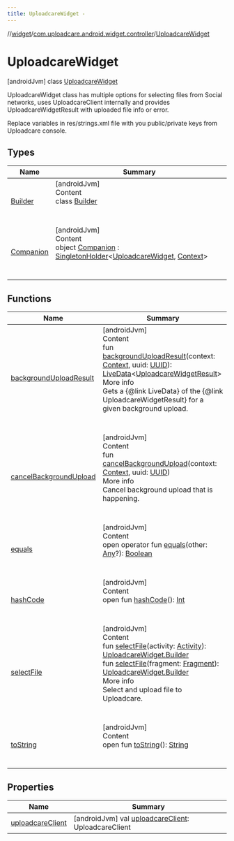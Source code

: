 ```yaml
---
title: UploadcareWidget -
---
```

//[widget](../../index.md)/[com.uploadcare.android.widget.controller](../index.md)/[UploadcareWidget](index.md)



# UploadcareWidget  
 [androidJvm] class [UploadcareWidget](index.md)

UploadcareWidget class has multiple options for selecting files from Social networks, uses UploadcareClient internally and provides UploadcareWidgetResult with uploaded file info or error.



Replace variables in res/strings.xml file with you public/private keys from Uploadcare console.

   


## Types  
  
|  Name|  Summary| 
|---|---|
| <a name="com.uploadcare.android.widget.controller/UploadcareWidget.Builder///PointingToDeclaration/"></a>[Builder](-builder/index.md)| <a name="com.uploadcare.android.widget.controller/UploadcareWidget.Builder///PointingToDeclaration/"></a>[androidJvm]  <br>Content  <br>class [Builder](-builder/index.md)  <br><br><br>
| <a name="com.uploadcare.android.widget.controller/UploadcareWidget.Companion///PointingToDeclaration/"></a>[Companion](-companion/index.md)| <a name="com.uploadcare.android.widget.controller/UploadcareWidget.Companion///PointingToDeclaration/"></a>[androidJvm]  <br>Content  <br>object [Companion](-companion/index.md) : [SingletonHolder](../../com.uploadcare.android.widget.utils/-singleton-holder/index.md)<[UploadcareWidget](index.md), [Context](https://developer.android.com/reference/kotlin/android/content/Context.html)>   <br><br><br>


## Functions  
  
|  Name|  Summary| 
|---|---|
| <a name="com.uploadcare.android.widget.controller/UploadcareWidget/backgroundUploadResult/#android.content.Context#java.util.UUID/PointingToDeclaration/"></a>[backgroundUploadResult](background-upload-result.md)| <a name="com.uploadcare.android.widget.controller/UploadcareWidget/backgroundUploadResult/#android.content.Context#java.util.UUID/PointingToDeclaration/"></a>[androidJvm]  <br>Content  <br>fun [backgroundUploadResult](background-upload-result.md)(context: [Context](https://developer.android.com/reference/kotlin/android/content/Context.html), uuid: [UUID](https://developer.android.com/reference/kotlin/java/util/UUID.html)): [LiveData](https://developer.android.com/reference/kotlin/androidx/lifecycle/LiveData.html)<[UploadcareWidgetResult](../-uploadcare-widget-result/index.md)>  <br>More info  <br>Gets a {@link LiveData} of the {@link UploadcareWidgetResult} for a given background upload.  <br><br><br>
| <a name="com.uploadcare.android.widget.controller/UploadcareWidget/cancelBackgroundUpload/#android.content.Context#java.util.UUID/PointingToDeclaration/"></a>[cancelBackgroundUpload](cancel-background-upload.md)| <a name="com.uploadcare.android.widget.controller/UploadcareWidget/cancelBackgroundUpload/#android.content.Context#java.util.UUID/PointingToDeclaration/"></a>[androidJvm]  <br>Content  <br>fun [cancelBackgroundUpload](cancel-background-upload.md)(context: [Context](https://developer.android.com/reference/kotlin/android/content/Context.html), uuid: [UUID](https://developer.android.com/reference/kotlin/java/util/UUID.html))  <br>More info  <br>Cancel background upload that is happening.  <br><br><br>
| <a name="kotlin/Any/equals/#kotlin.Any?/PointingToDeclaration/"></a>[equals](../../com.uploadcare.android.widget.worker/-uploadcare-work-manager-initializer/index.md#%5Bkotlin%2FAny%2Fequals%2F%23kotlin.Any%3F%2FPointingToDeclaration%2F%5D%2FFunctions%2F814613827)| <a name="kotlin/Any/equals/#kotlin.Any?/PointingToDeclaration/"></a>[androidJvm]  <br>Content  <br>open operator fun [equals](../../com.uploadcare.android.widget.worker/-uploadcare-work-manager-initializer/index.md#%5Bkotlin%2FAny%2Fequals%2F%23kotlin.Any%3F%2FPointingToDeclaration%2F%5D%2FFunctions%2F814613827)(other: [Any](https://kotlinlang.org/api/latest/jvm/stdlib/kotlin/-any/index.html)?): [Boolean](https://kotlinlang.org/api/latest/jvm/stdlib/kotlin/-boolean/index.html)  <br><br><br>
| <a name="kotlin/Any/hashCode/#/PointingToDeclaration/"></a>[hashCode](../../com.uploadcare.android.widget.worker/-uploadcare-work-manager-initializer/index.md#%5Bkotlin%2FAny%2FhashCode%2F%23%2FPointingToDeclaration%2F%5D%2FFunctions%2F814613827)| <a name="kotlin/Any/hashCode/#/PointingToDeclaration/"></a>[androidJvm]  <br>Content  <br>open fun [hashCode](../../com.uploadcare.android.widget.worker/-uploadcare-work-manager-initializer/index.md#%5Bkotlin%2FAny%2FhashCode%2F%23%2FPointingToDeclaration%2F%5D%2FFunctions%2F814613827)(): [Int](https://kotlinlang.org/api/latest/jvm/stdlib/kotlin/-int/index.html)  <br><br><br>
| <a name="com.uploadcare.android.widget.controller/UploadcareWidget/selectFile/#android.app.Activity/PointingToDeclaration/"></a>[selectFile](select-file.md)| <a name="com.uploadcare.android.widget.controller/UploadcareWidget/selectFile/#android.app.Activity/PointingToDeclaration/"></a>[androidJvm]  <br>Content  <br>fun [selectFile](select-file.md)(activity: [Activity](https://developer.android.com/reference/kotlin/android/app/Activity.html)): [UploadcareWidget.Builder](-builder/index.md)  <br>fun [selectFile](select-file.md)(fragment: [Fragment](https://developer.android.com/reference/kotlin/androidx/fragment/app/Fragment.html)): [UploadcareWidget.Builder](-builder/index.md)  <br>More info  <br>Select and upload file to Uploadcare.  <br><br><br>
| <a name="kotlin/Any/toString/#/PointingToDeclaration/"></a>[toString](../../com.uploadcare.android.widget.worker/-uploadcare-work-manager-initializer/index.md#%5Bkotlin%2FAny%2FtoString%2F%23%2FPointingToDeclaration%2F%5D%2FFunctions%2F814613827)| <a name="kotlin/Any/toString/#/PointingToDeclaration/"></a>[androidJvm]  <br>Content  <br>open fun [toString](../../com.uploadcare.android.widget.worker/-uploadcare-work-manager-initializer/index.md#%5Bkotlin%2FAny%2FtoString%2F%23%2FPointingToDeclaration%2F%5D%2FFunctions%2F814613827)(): [String](https://kotlinlang.org/api/latest/jvm/stdlib/kotlin/-string/index.html)  <br><br><br>


## Properties  
  
|  Name|  Summary| 
|---|---|
| <a name="com.uploadcare.android.widget.controller/UploadcareWidget/uploadcareClient/#/PointingToDeclaration/"></a>[uploadcareClient](uploadcare-client.md)| <a name="com.uploadcare.android.widget.controller/UploadcareWidget/uploadcareClient/#/PointingToDeclaration/"></a> [androidJvm] val [uploadcareClient](uploadcare-client.md): UploadcareClient   <br>

